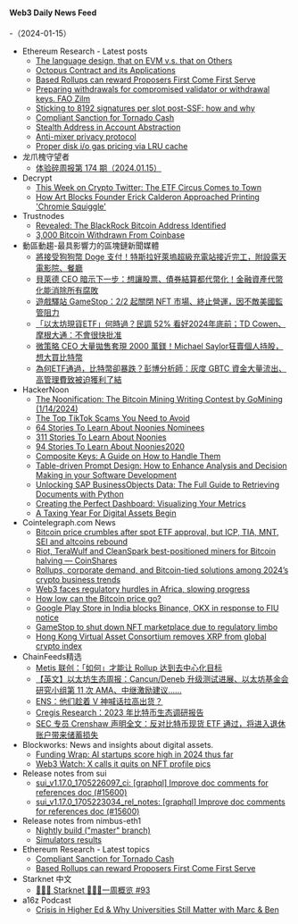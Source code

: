 #### Web3 Daily News Feed
-（2024-01-15）

- Ethereum Research - Latest posts
  - [The language design, that on EVM v.s. that on Others](https://ethresear.ch/t/the-language-design-that-on-evm-v-s-that-on-others/9548?page=2#post_23)
  - [Octopus Contract and its Applications](https://ethresear.ch/t/octopus-contract-and-its-applications/17844#post_13)
  - [Based Rollups can reward Proposers First Come First Serve](https://ethresear.ch/t/based-rollups-can-reward-proposers-first-come-first-serve/18317#post_1)
  - [Preparing withdrawals for compromised validator or withdrawal keys. FAO Zilm](https://ethresear.ch/t/preparing-withdrawals-for-compromised-validator-or-withdrawal-keys-fao-zilm/10453?page=2#post_38)
  - [Sticking to 8192 signatures per slot post-SSF: how and why](https://ethresear.ch/t/sticking-to-8192-signatures-per-slot-post-ssf-how-and-why/17989?page=3#post_50)
  - [Compliant Sanction for Tornado Cash](https://ethresear.ch/t/compliant-sanction-for-tornado-cash/18326#post_1)
  - [Stealth Address in Account Abstraction](https://ethresear.ch/t/stealth-address-in-account-abstraction/16774#post_5)
  - [Anti-mixer privacy protocol](https://ethresear.ch/t/anti-mixer-privacy-protocol/16687#post_3)
  - [Proper disk i/o gas pricing via LRU cache](https://ethresear.ch/t/proper-disk-i-o-gas-pricing-via-lru-cache/18146?page=2#post_29)
- 龙爪槐守望者
  - [体验碎周报第 174 期（2024.01.15）](https://www.ftium4.com/ux-weekly-174.html)
- Decrypt
  - [This Week on Crypto Twitter: The ETF Circus Comes to Town](https://decrypt.co/212824/this-week-on-crypto-twitter-bitcoin-etf-circus)
  - [How Art Blocks Founder Erick Calderon Approached Printing 'Chromie Squiggle'](https://decrypt.co/212814/how-art-blocks-founder-erick-calderon-approached-printing-chromie-squiggle)
- Trustnodes
  - [Revealed: The BlackRock Bitcoin Address Identified](https://www.trustnodes.com/2024/01/14/revealed-the-blackrock-bitcoin-address-is-identified)
  - [3,000 Bitcoin Withdrawn From Coinbase](https://www.trustnodes.com/2024/01/14/3000-bitcoin-withdrawn-from-coinbase)
- 動區動趨-最具影響力的區塊鏈新聞媒體
  - [將接受狗狗幣 Doge 支付！特斯拉好萊塢超級充電站接近完工，附設露天電影院、餐廳](https://www.blocktempo.com/tesla-supercharging-station-will-accept-doge-payments/)
  - [貝萊德 CEO 暗示下一步：想讓股票、債券結算都代幣化！金融資產代幣化能消除所有腐敗](https://www.blocktempo.com/fink-sees-tokenization-of-financial-assets-as-next-step/)
  - [遊戲驛站 GameStop：2/2 起關閉 NFT 市場、終止營運，因不敵美國監管阻力](https://www.blocktempo.com/gamestop-shuts-down-its-nft-marketplace/)
  - [「以太坊現貨ETF」何時過？民調 52% 看好2024年底前；TD Cowen、摩根大通：不會很快批准](https://www.blocktempo.com/52-believe-us-will-have-a-spot-eth-etf-this-year/)
  - [微策略 CEO 大量拋售套現 2000 萬鎂！Michael Saylor狂賣個人持股，想大買比特幣](https://www.blocktempo.com/saylor-is-dumping-microstrategy-stock/)
  - [為何ETF通過，比特幣卻暴跌？彭博分析師：灰度 GBTC 資金大量流出、高管理費致被迫獲利了結](https://www.blocktempo.com/bitcoin-losses-accelerate-after-etf-launch/)
- HackerNoon
  - [The Noonification: The Bitcoin Mining Writing Contest by GoMining  (1/14/2024)](https://hackernoon.com/1-14-2024-noonification?source=rss)
  - [The Top TikTok Scams You Need to Avoid](https://hackernoon.com/the-top-tiktok-scams-you-need-to-avoid?source=rss)
  - [64 Stories To Learn About Noonies Nominees](https://hackernoon.com/64-stories-to-learn-about-noonies-nominees?source=rss)
  - [311 Stories To Learn About Noonies](https://hackernoon.com/311-stories-to-learn-about-noonies?source=rss)
  - [94 Stories To Learn About Noonies2020](https://hackernoon.com/94-stories-to-learn-about-noonies2020?source=rss)
  - [Composite Keys: A Guide on How to Handle Them](https://hackernoon.com/composite-keys-a-guide-on-how-to-handle-them?source=rss)
  - [Table-driven Prompt Design: How to Enhance Analysis and Decision Making in your Software Development](https://hackernoon.com/table-driven-prompt-design-how-to-enhance-analysis-and-decision-making-in-your-software-development?source=rss)
  - [Unlocking SAP BusinessObjects Data: The Full Guide to Retrieving Documents with Python](https://hackernoon.com/unlocking-sap-businessobjects-data-the-full-guide-to-retrieving-documents-with-python?source=rss)
  - [Creating the Perfect Dashboard: Visualizing Your Metrics](https://hackernoon.com/creating-the-perfect-dashboard-visualizing-your-metrics?source=rss)
  - [A Taxing Year For Digital Assets Begin](https://hackernoon.com/a-taxing-year-for-digital-assets-begin?source=rss)
- Cointelegraph.com News
  - [Bitcoin price crumbles after spot ETF approval, but ICP, TIA, MNT, SEI and altcoins rebound](https://cointelegraph.com/news/bitcoin-price-crumbles-after-spot-etf-approval-but-icp-tia-mnt-sei-and-altcoins-rebound)
  - [Riot, TeraWulf and CleanSpark best-positioned  miners for Bitcoin halving — CoinShares](https://cointelegraph.com/news/riot-terawulf-cleanspark-miners-bitcoin-halving-coinshares)
  - [Rollups, corporate demand, and Bitcoin-tied solutions among 2024’s crypto business trends](https://cointelegraph.com/news/rollups-corporate-demand-bitcoin-2024-crypto-business-trends)
  - [Web3 faces regulatory hurdles in Africa, slowing progress](https://cointelegraph.com/news/web3-faces-regulatory-hurdles-in-africa-hindering-transformative-potential)
  - [How low can the Bitcoin price go?](https://cointelegraph.com/news/how-low-can-the-bitcoin-price-go)
  - [Google Play Store in India blocks Binance, OKX in response to FIU notice](https://cointelegraph.com/news/google-play-store-removes-binance-others-in-response-to-indian-fiu-notice)
  - [GameStop to shut down NFT marketplace due to regulatory limbo](https://cointelegraph.com/news/gamestop-ceases-nft-platform-regulatory-uncertainty)
  - [Hong Kong Virtual Asset Consortium removes XRP from global crypto index](https://cointelegraph.com/news/hong-kong-virtual-asset-consortium-xrp-solana)
- ChainFeeds精选
  - [Metis 联创：「如何」才能让 Rollup 达到去中心化目标](https://mp.weixin.qq.com/s/Xsi8BBlVIGCmD8nIbOBq1Q)
  - [【英文】以太坊生态周报：Cancun/Deneb 升级测试进展、以太坊基金会研究小组第 11 次 AMA、中继激励建议......](https://weekinethereumnews.com/week-in-ethereum-news-january-13-2024/)
  - [ENS：他们趁着 V 神喊话拉高出货？](https://www.chaincatcher.com/article/2111318)
  - [Cregis Research：2023 年比特币生态调研报告](https://www.chaincatcher.com/article/2111397)
  - [SEC 专员 Crenshaw 声明全文：反对比特币现货 ETF 通过，将进入退休账户带来储蓄损失](https://mp.weixin.qq.com/s/3CM_ac-K3Y8L_y6YkUE_Aw)
- Blockworks: News and insights about digital assets.
  - [Funding Wrap: AI startups score high in 2024 thus far](https://blockworks.co/news/ai-startups-increased-funding)
  - [Web3 Watch: X calls it quits on NFT profile pics](https://blockworks.co/news/x-profile-pictures-and-failed-bitcoin-moon-landing)
- Release notes from sui
  - [sui_v1.17.0_1705226097_ci: [graphql] Improve doc comments for references doc (#15600)](https://github.com/MystenLabs/sui/releases/tag/sui_v1.17.0_1705226097_ci)
  - [sui_v1.17.0_1705223034_rel_notes: [graphql] Improve doc comments for references doc (#15600)](https://github.com/MystenLabs/sui/releases/tag/sui_v1.17.0_1705223034_rel_notes)
- Release notes from nimbus-eth1
  - [Nightly build ("master" branch)](https://github.com/status-im/nimbus-eth1/releases/tag/nightly)
  - [Simulators results](https://github.com/status-im/nimbus-eth1/releases/tag/sim-stat)
- Ethereum Research - Latest topics
  - [Compliant Sanction for Tornado Cash](https://ethresear.ch/t/compliant-sanction-for-tornado-cash/18326)
  - [Based Rollups can reward Proposers First Come First Serve](https://ethresear.ch/t/based-rollups-can-reward-proposers-first-come-first-serve/18317)
- Starknet 中文
  - [👩🏽‍🚀 Starknet 👨🏽‍🚀一周概览 #93](https://starknetzh.substack.com/p/starknet-93-fdc)
- a16z Podcast
  - [Crisis in Higher Ed & Why Universities Still Matter with Marc & Ben](https://a16z.simplecast.com/episodes/crisis-in-higher-ed-why-universities-still-matter-with-marc-ben-zJoNJGSg)
